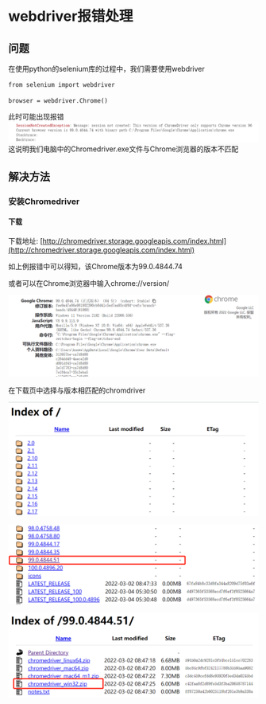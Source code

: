# webdriver报错处理
## 问题
在使用python的selenium库的过程中，我们需要使用webdriver
```
from selenium import webdriver

browser = webdriver.Chrome()
```
此时可能出现报错
![error](/images/2022-3-19-webdriver报错/cookies报错.png)
这说明我们电脑中的Chromedriver.exe文件与Chrome浏览器的版本不匹配
## 解决方法
### 安装Chromedriver
#### 下载
下载地址: [http://chromedriver.storage.googleapis.com/index.html](http://chromedriver.storage.googleapis.com/index.html)

如上例报错中可以得知，该Chrome版本为99.0.4844.74

或者可以在Chrome浏览器中输入chrome://version/

![chrome](/images/2022-3-19-webdriver报错/chrome版本.png)

在下载页中选择与版本相匹配的chromdriver

![chrome](/images/2022-3-19-webdriver报错/chromedriver下载(1).png)

![chrome](/images/2022-3-19-webdriver报错/chromedriver下载(2).png)

![chrome](/images/2022-3-19-webdriver报错/chromedriver下载(3).png)
